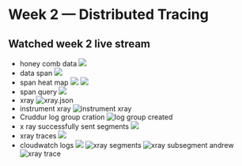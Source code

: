 # Week 2 — Distributed Tracing
## Watched week 2  live stream 
- honey comb data
![](assets/week2/honeycomb%20data.jpg)
- data span
![](assets/week2/data%20spans.jpg)
- span heat map
![](assets/week2/span%20heat%20map.jpg)
![](assets/week2/spans%20heat%20map-2.jpg)
- span query
![](assets/week2/trace%20query.jpg)
- xray 
![xray.json](assets/week2/xray-jason.jpg)
- instrument xray
![instrument xray](assets/week2/instrument%20xray.jpg)
- Cruddur log group cration
![log group created](assets/week2/crudder%20log%20group%20created.jpg)
- x ray successfully sent segments
![](assets/week2/xray%20successfully%20sent%20segments.jpg)
- xray traces
![](assets/week2/xray%20traces.jpg)
- cloudwatch logs
![](assets/week2/cloudwatch%20logs.jpg)
![xray segments](assets/week2/xray%20segments%20mar14.jpg)
![xray subsegment andrew](assets/week2/xray%20subsegment%20andrew%20mar14.jpg)
![xray trace](assets/week2/xray%20trace%20mar14.jpg)
